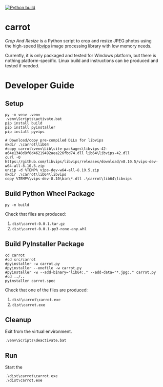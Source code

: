 [![Python build](https://github.com/gyk4j/carrot/actions/workflows/python-app.yml/badge.svg)](https://github.com/gyk4j/carrot/actions/workflows/python-app.yml)

# carrot

*Crop And Resize* is a Python script to crop and resize JPEG photos using the 
high-speed [libvips](https://www.libvips.org/) image processing library with 
low memory needs.

Currently, it is only packaged and tested for Windows platform, but there is 
nothing platform-specific. Linux build and instructions can be produced and 
tested if needed. 

# Developer Guide

## Setup

```shell
py -m venv .venv
.venv\Scripts\activate.bat
pip install build
pip install pyinstaller
pip install pyvips

# Download/copy pre-compiled DLLs for libvips
mkdir .\carrot\lib64
#copy carrot\venv\Lib\site-packages\libvips-42-a64e1348d8f8d46219492aea226fbd74.dll lib64\libvips-42.dll
curl -O https://github.com/libvips/libvips/releases/download/v8.10.5/vips-dev-w64-all-8.10.5.zip
unzip -d %TEMP% vips-dev-w64-all-8.10.5.zip
mkdir .\carrot\lib64\libvips
copy %TEMP%\vips-dev-8.10\bin\*.dll .\carrot\lib64\libvips
```

## Build Python Wheel Package
```shell
py -m build
```

Check that files are produced:

1. `dist\carrot-0.0.1.tar.gz`
2. `dist\carrot-0.0.1-py3-none-any.whl`

## Build PyInstaller Package 
```shell
cd carrot
#cd src/carrot
#pyinstaller -w carrot.py
#pyinstaller --onefile -w carrot.py
#pyinstaller -w --add-binary="lib64:." --add-data="*.jpg:." carrot.py
#cd ../..
pyinstaller carrot.spec
```

Check that one of the files are produced:

1. `dist\carrot\carrot.exe`
2. `dist\carrot.exe`

## Cleanup

Exit from the virtual environment.

```shell
.venv\Scripts\deactivate.bat
```

## Run

Start the 

```shell
.\dist\carrot\carrot.exe
.\dist\carrot.exe
```
